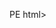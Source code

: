 PE html>
<html lang="en">
<head>
  <meta charset="UTF-8">
  <meta name="viewport" content="width=device-width, initial-scale=1.0">
  <meta http-equiv="X-UA-Compatible" content="ie=edge">
  <title>绘制爱心</title>
  <style>
    *{
      margin: 0;
      padding: 0;
    }
    body{
      overflow: hidden;
    }
  </style>
</head>
<body>
  <canvas id="myCanvas"></canvas>

  <script src="index.js">